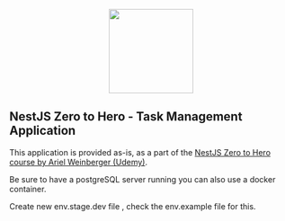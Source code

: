 <p align="center">
  <img src="https://docs.nestjs.com/assets/logo-small.svg" width="150px" height="150px"/>
</p>

## NestJS Zero to Hero - Task Management Application

This application is provided as-is, as a part of the [NestJS Zero to Hero course by Ariel Weinberger (Udemy)](https://codingly.cc/32wqFL3).

Be sure to have a postgreSQL server running you can also use a docker container.

Create new env.stage.dev file , check the env.example file for this.


